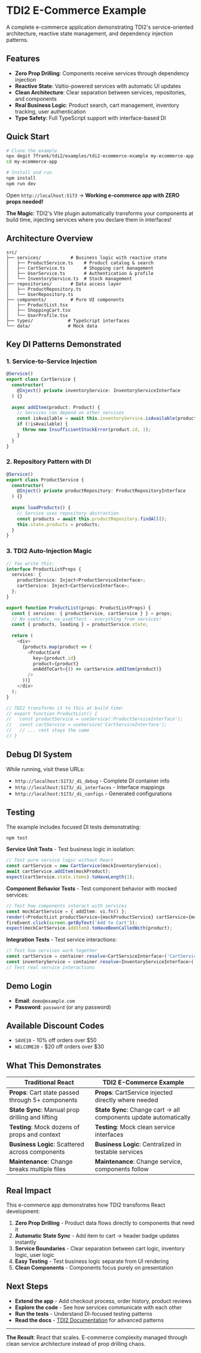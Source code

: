 # TDI2 E-Commerce Example

A complete e-commerce application demonstrating TDI2's service-oriented architecture, reactive state management, and dependency injection patterns.

## Features

- **Zero Prop Drilling**: Components receive services through dependency injection
- **Reactive State**: Valtio-powered services with automatic UI updates
- **Clean Architecture**: Clear separation between services, repositories, and components
- **Real Business Logic**: Product search, cart management, inventory tracking, user authentication
- **Type Safety**: Full TypeScript support with interface-based DI

## Quick Start

```bash
# Clone the example
npx degit 7frank/tdi2/examples/tdi2-ecommerce-example my-ecommerce-app
cd my-ecommerce-app

# Install and run
npm install
npm run dev
```

Open `http://localhost:5173` → **Working e-commerce app with ZERO props needed!**

**The Magic**: TDI2's Vite plugin automatically transforms your components at build time, injecting services where you declare them in interfaces!

## Architecture Overview

```
src/
├── services/           # Business logic with reactive state
│   ├── ProductService.ts    # Product catalog & search
│   ├── CartService.ts       # Shopping cart management  
│   ├── UserService.ts       # Authentication & profile
│   └── InventoryService.ts  # Stock management
├── repositories/       # Data access layer
│   ├── ProductRepository.ts
│   └── UserRepository.ts
├── components/         # Pure UI components
│   ├── ProductList.tsx
│   ├── ShoppingCart.tsx
│   └── UserProfile.tsx
├── types/             # TypeScript interfaces
└── data/              # Mock data
```

## Key DI Patterns Demonstrated

### 1. Service-to-Service Injection
```typescript
@Service()
export class CartService {
  constructor(
    @Inject() private inventoryService: InventoryServiceInterface
  ) {}
  
  async addItem(product: Product) {
    // Services can depend on other services
    const isAvailable = await this.inventoryService.isAvailable(product.id, 1);
    if (!isAvailable) {
      throw new InsufficientStockError(product.id, 1);
    }
  }
}
```

### 2. Repository Pattern with DI
```typescript
@Service()
export class ProductService {
  constructor(
    @Inject() private productRepository: ProductRepositoryInterface
  ) {}
  
  async loadProducts() {
    // Service uses repository abstraction
    const products = await this.productRepository.findAll();
    this.state.products = products;
  }
}
```

### 3. TDI2 Auto-Injection Magic
```typescript
// You write this:
interface ProductListProps {
  services: {
    productService: Inject<ProductServiceInterface>;
    cartService: Inject<CartServiceInterface>;
  };
}

export function ProductList(props: ProductListProps) {
  const { services: { productService, cartService } } = props;
  // No useState, no useEffect - everything from services!
  const { products, loading } = productService.state;
  
  return (
    <div>
      {products.map(product => (
        <ProductCard 
          key={product.id}
          product={product}
          onAddToCart={() => cartService.addItem(product)}
        />
      ))}
    </div>
  );
}

// TDI2 transforms it to this at build time:
// export function ProductList() {
//   const productService = useService('ProductServiceInterface');  
//   const cartService = useService('CartServiceInterface');
//   // ... rest stays the same
// }
```

## Debug DI System

While running, visit these URLs:
- `http://localhost:5173/_di_debug` - Complete DI container info
- `http://localhost:5173/_di_interfaces` - Interface mappings
- `http://localhost:5173/_di_configs` - Generated configurations

## Testing

The example includes focused DI tests demonstrating:

```bash
npm test
```

**Service Unit Tests** - Test business logic in isolation:
```typescript
// Test pure service logic without React
const cartService = new CartService(mockInventoryService);
await cartService.addItem(mockProduct);
expect(cartService.state.items).toHaveLength(1);
```

**Component Behavior Tests** - Test component behavior with mocked services:
```typescript
// Test how components interact with services
const mockCartService = { addItem: vi.fn() };
render(<ProductList productService={mockProductService} cartService={mockCartService} />);
fireEvent.click(screen.getByText('Add to Cart'));
expect(mockCartService.addItem).toHaveBeenCalledWith(product);
```

**Integration Tests** - Test service interactions:
```typescript
// Test how services work together
const cartService = container.resolve<CartServiceInterface>('CartServiceInterface');
const inventoryService = container.resolve<InventoryServiceInterface>('InventoryServiceInterface');
// Test real service interactions
```

## Demo Login

- **Email**: `demo@example.com`
- **Password**: `password` (or any password)

## Available Discount Codes

- `SAVE10` - 10% off orders over $50
- `WELCOME20` - $20 off orders over $30

## What This Demonstrates

| Traditional React | TDI2 E-Commerce Example |
|------------------|--------------------------|
| **Props**: Cart state passed through 5+ components | **Props**: CartService injected directly where needed |
| **State Sync**: Manual prop drilling and lifting | **State Sync**: Change cart → all components update automatically |
| **Testing**: Mock dozens of props and context | **Testing**: Mock clean service interfaces |
| **Business Logic**: Scattered across components | **Business Logic**: Centralized in testable services |
| **Maintenance**: Change breaks multiple files | **Maintenance**: Change service, components follow |

## Real Impact

This e-commerce app demonstrates how TDI2 transforms React development:

1. **Zero Prop Drilling** - Product data flows directly to components that need it
2. **Automatic State Sync** - Add item to cart → header badge updates instantly
3. **Service Boundaries** - Clear separation between cart logic, inventory logic, user logic
4. **Easy Testing** - Test business logic separate from UI rendering
5. **Clean Components** - Components focus purely on presentation

## Next Steps

- **Extend the app** - Add checkout process, order history, product reviews
- **Explore the code** - See how services communicate with each other
- **Run the tests** - Understand DI-focused testing patterns
- **Read the docs** - [TDI2 Documentation](https://7frank.github.io/tdi2/) for advanced patterns

---

**The Result**: React that scales. E-commerce complexity managed through clean service architecture instead of prop drilling chaos.